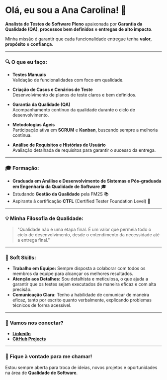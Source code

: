 #  Olá, eu sou a Ana Carolina! 🐞  
**Analista de Testes de Software Pleno** apaixonada por **Garantia da Qualidade (QA)**, **processos bem definidos** e **entregas de alto impacto**.

Minha missão é garantir que cada funcionalidade entregue tenha **valor**, **propósito** e **confiança**.

---

### 🔍 **O que eu faço:**

- **Testes Manuais**  
  Validação de funcionalidades com foco em qualidade.
  
- **Criação de Casos e Cenários de Teste**  
  Desenvolvimento de planos de teste claros e bem definidos.

- **Garantia da Qualidade (QA)**  
  Acompanhamento contínuo da qualidade durante o ciclo de desenvolvimento.

- **Metodologias Ágeis**  
  Participação ativa em **SCRUM** e **Kanban**, buscando sempre a melhoria contínua.

- **Análise de Requisitos e Histórias de Usuário**  
  Avaliação detalhada de requisitos para garantir o sucesso da entrega.

---

### 🎓 **Formação:**

- **Graduada em Análise e Desenvolvimento de Sistemas e Pós-graduada em Engenharia da Qualidade de Software** 🎓
- Estudando **Gestão da Qualidade** pela FM2S 📚
- Aspirante à certificação **CTFL** (Certified Tester Foundation Level) 🏅

---

### 💡 **Minha Filosofia de Qualidade:**

> "Qualidade não é uma etapa final. É um valor que permeia todo o ciclo de desenvolvimento, desde o entendimento da necessidade até a entrega final."

---


### 🤝 **Soft Skills:**

- **Trabalho em Equipe:** Sempre disposta a colaborar com todos os membros da equipe para alcançar os melhores resultados.
- **Atenção aos Detalhes:** Sou detalhista e meticulosa, o que ajuda a garantir que os testes sejam executados de maneira eficaz e com alta precisão.
- **Comunicação Clara:** Tenho a habilidade de comunicar de maneira eficaz, tanto por escrito quanto verbalmente, explicando problemas técnicos de forma acessível.
---

### 🚀 **Vamos nos conectar?**

- [**LinkedIn**](https://www.linkedin.com/in/ana-carolina-moreira-tester/)  
- [**GitHub Projects**](https://github.com/ana-softwarequality)

---

### 💬 **Fique à vontade para me chamar!**  
Estou sempre aberta para troca de ideias, novos projetos e oportunidades na área de **Qualidade de Software**.
